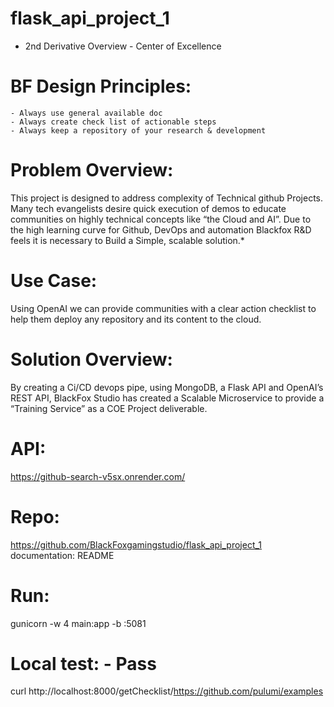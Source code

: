 # flask_api_project_1
 - 2nd Derivative Overview - Center of Excellence

# BF Design Principles:
    - Always use general available doc
    - Always create check list of actionable steps
    - Always keep a repository of your research & development

# Problem Overview:
This project is designed to address complexity of Technical github Projects. Many tech evangelists desire quick execution of demos to educate communities on highly technical concepts like “the Cloud and AI”. Due to the high learning curve for Github, DevOps and automation Blackfox R&D feels it is necessary to Build a Simple, scalable solution.*
	
# Use Case:
Using OpenAI we can provide communities with a clear action checklist to help them deploy any repository and its content to the cloud.

# Solution Overview:
By creating a Ci/CD devops pipe, using MongoDB, a Flask API and OpenAI’s REST API, BlackFox Studio has created a Scalable Microservice to provide a “Training Service” as a COE Project deliverable.

# API:
https://github-search-v5sx.onrender.com/

# Repo:
https://github.com/BlackFoxgamingstudio/flask_api_project_1
documentation: README

# Run: 
gunicorn -w 4 main:app -b :5081

# Local test: - Pass
curl http://localhost:8000/getChecklist/https://github.com/pulumi/examples


